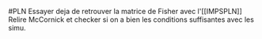 #PLN
Essayer deja de retrouver la matrice de Fisher avec l'[[IMPSPLN]]
Relire McCornick et checker si on a bien les conditions suffisantes avec les simu. 


